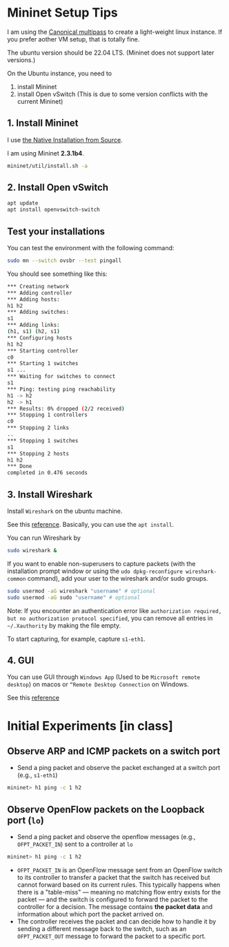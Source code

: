 # Mininet Setup Tips

<!---
My instance is ```thriving-crayfish```
--->

I am using the [Canonical multipass](https://canonical.com/) to create a light-weight linux instance. If you prefer aother VM setup, that is totally fine.

The ubuntu version should be 22.04 LTS. (Mininet does not support later versions.)

On the Ubuntu instance, you need to
1. install Mininet
2. install Open vSwitch (This is due to some version conflicts with the current Mininet)

## 1. Install Mininet
I use [the Native Installation from Source](https://mininet.org/download/#option-2-native-installation-from-source).

I am using Mininet **2.3.1b4**. 
```bash
mininet/util/install.sh -a
```

## 2. Install Open vSwitch
```bash
apt update
apt install openvswitch-switch
```

## Test your installations
You can test the environment with the following command:
```bash
sudo mn --switch ovsbr --test pingall
```

You should see something like this:
```bash
*** Creating network
*** Adding controller
*** Adding hosts:
h1 h2
*** Adding switches:
s1
*** Adding links:
(h1, s1) (h2, s1)
*** Configuring hosts
h1 h2
*** Starting controller
c0
*** Starting 1 switches
s1 ...
*** Waiting for switches to connect
s1
*** Ping: testing ping reachability
h1 -> h2
h2 -> h1
*** Results: 0% dropped (2/2 received)
*** Stopping 1 controllers
c0
*** Stopping 2 links
..
*** Stopping 1 switches
s1
*** Stopping 2 hosts
h1 h2
*** Done
completed in 0.476 seconds
```
## 3. Install Wireshark
Install ```Wireshark``` on the ubuntu machine.

See this [reference](https://www.cherryservers.com/blog/install-wireshark-ubuntu). Basically, you can use the ```apt install```.

You can run Wireshark by 
```bash
sudo wireshark &
```

If you want to enable non-superusers to capture packets (with the installation prompt window or using the ```udo dpkg-reconfigure wireshark-common``` command), add your user to the wireshark and/or sudo groups.

```bash
sudo usermod -aG wireshark "username" # optional
sudo usermod -aG sudo "username" # optional
```


Note: If you encounter an authentication error like ```authorization required, but no authorization protocol specified```, you can remove all entries in ```~/.Xauthority``` by making the file empty.

To start capturing, for example, capture ```s1-eth1```.


## 4. GUI
You can use GUI through ```Windows App``` (Used to be ```Microsoft remote desktop```) on macos or ```“Remote Desktop Connection``` on Windows.

See this [reference](https://documentation.ubuntu.com/multipass/latest/how-to-guides/customise-multipass/set-up-a-graphical-interface/)

# Initial Experiments [in class]
## Observe ARP and ICMP packets on a switch port
- Send a ping packet and observe the packet exchanged at a switch port (e.g., ```s1-eth1```)
```bash
mininet> h1 ping -c 1 h2
```

## Observe OpenFlow packets on the Loopback port (```lo```)
- Send a ping packet and observe the openflow messages (e.g., ```OFPT_PACKET_IN```) sent to a controller at ```lo```
```bash
mininet> h1 ping -c 1 h2
```

- ```OFPT_PACKET_IN``` is an OpenFlow message sent from an OpenFlow switch to its controller to transfer a packet that the switch has received but cannot forward based on its current rules. This typically happens when there is a "table-miss" — meaning no matching flow entry exists for the packet — and the switch is configured to forward the packet to the controller for a decision. The message contains **the packet data** and information about which port the packet arrived on. 
- The controller receives the packet and can decide how to handle it by sending a different message back to the switch, such as an ```OFPT_PACKET_OUT``` message to forward the packet to a specific port.